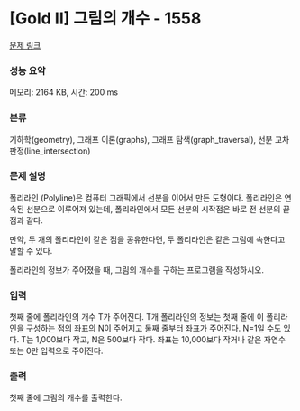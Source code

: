 # [Gold II] 그림의 개수 - 1558 

[문제 링크](https://www.acmicpc.net/problem/1558) 

### 성능 요약

메모리: 2164 KB, 시간: 200 ms

### 분류

기하학(geometry), 그래프 이론(graphs), 그래프 탐색(graph_traversal), 선분 교차 판정(line_intersection)

### 문제 설명

<p>폴리라인 (Polyline)은 컴퓨터 그래픽에서 선분을 이어서 만든 도형이다. 폴리라인은 연속된 선분으로 이루어져 있는데, 폴리라인에서 모든 선분의 시작점은 바로 전 선분의 끝점과 같다.</p>

<p>만약, 두 개의 폴리라인이 같은 점을 공유한다면, 두 폴리라인은 같은 그림에 속한다고 말할 수 있다.</p>

<p>폴리라인의 정보가 주어졌을 때, 그림의 개수를 구하는 프로그램을 작성하시오.</p>

### 입력 

 <p>첫째 줄에 폴리라인의 개수 T가 주어진다. T개 폴리라인의 정보는 첫째 줄에 이 폴리라인을 구성하는 점의 좌표의 N이 주어지고 둘째 줄부터 좌표가 주어진다. N=1일 수도 있다. T는 1,000보다 작고, N은 500보다 작다. 좌표는 10,000보다 작거나 같은 자연수 또는 0만 입력으로 주어진다.</p>

### 출력 

 <p>첫째 줄에 그림의 개수를 출력한다.</p>

